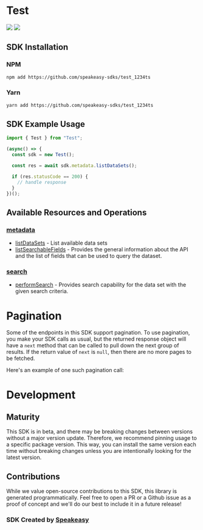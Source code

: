 # Test

<div align="left">
    <a href="https://speakeasyapi.dev/"><img src="https://custom-icon-badges.demolab.com/badge/-Built%20By%20Speakeasy-212015?style=for-the-badge&logoColor=FBE331&logo=speakeasy&labelColor=545454" /></a>
    <a href="https://github.com/speakeasy-sdks/test_1234ts.git/actions"><img src="https://img.shields.io/github/actions/workflow/status/speakeasy-sdks/test_1234ts/speakeasy_sdk_generation.yml?style=for-the-badge" /></a>
    
</div>

<!-- Start SDK Installation -->
## SDK Installation

### NPM

```bash
npm add https://github.com/speakeasy-sdks/test_1234ts
```

### Yarn

```bash
yarn add https://github.com/speakeasy-sdks/test_1234ts
```
<!-- End SDK Installation -->

## SDK Example Usage
<!-- Start SDK Example Usage -->
```typescript
import { Test } from "Test";

(async() => {
  const sdk = new Test();

  const res = await sdk.metadata.listDataSets();

  if (res.statusCode == 200) {
    // handle response
  }
})();
```
<!-- End SDK Example Usage -->

<!-- Start SDK Available Operations -->
## Available Resources and Operations


### [metadata](docs/sdks/metadata/README.md)

* [listDataSets](docs/sdks/metadata/README.md#listdatasets) - List available data sets
* [listSearchableFields](docs/sdks/metadata/README.md#listsearchablefields) - Provides the general information about the API and the list of fields that can be used to query the dataset.

### [search](docs/sdks/search/README.md)

* [performSearch](docs/sdks/search/README.md#performsearch) - Provides search capability for the data set with the given search criteria.
<!-- End SDK Available Operations -->

<!-- Start Dev Containers -->

<!-- End Dev Containers -->

<!-- Start Pagination -->
# Pagination

Some of the endpoints in this SDK support pagination. To use pagination, you make your SDK calls as usual, but the
returned response object will have a `next` method that can be called to pull down the next group of results. If the
return value of `next` is `null`, then there are no more pages to be fetched.

Here's an example of one such pagination call:
<!-- End Pagination -->

<!-- Placeholder for Future Speakeasy SDK Sections -->

# Development

## Maturity

This SDK is in beta, and there may be breaking changes between versions without a major version update. Therefore, we recommend pinning usage
to a specific package version. This way, you can install the same version each time without breaking changes unless you are intentionally
looking for the latest version.

## Contributions

While we value open-source contributions to this SDK, this library is generated programmatically.
Feel free to open a PR or a Github issue as a proof of concept and we'll do our best to include it in a future release!

### SDK Created by [Speakeasy](https://docs.speakeasyapi.dev/docs/using-speakeasy/client-sdks)
